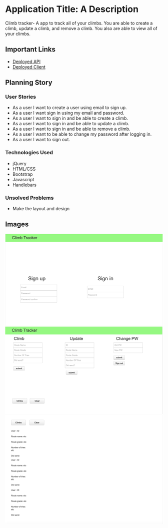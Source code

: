 # Application Title: A Description
Climb tracker- A app to track all of your climbs. You are able to create a climb,
update a climb, and remove a climb. You also are able to view all of your climbs.

## Important Links

- [Deployed API](https://tukrong-climb-api.herokuapp.com/climbs)
- [Deployed Client](https://tukrong.github.io/tukrong_climb_tracker/)

## Planning Story



### User Stories

- As a user I want to create a user using email to sign up.
- As a user I want sign in using my email and password.
- As a user I want to sign in and be able to create a climb.
- As a user I want to sign in and be able to update a climb.
- As a user I want to sign in and be able to remove a climb.
- As a user I want to be able to change my password after logging in.
- As a user I want to sign out.

### Technologies Used

- jQuery
- HTML/CSS
- Bootstrap
- Javascript
- Handlebars

### Unsolved Problems

- Make the layout and design

## Images
![](/images/screenonefront.png)
![](images/screentwofront.png)
![](images/screenthreefront.png)


